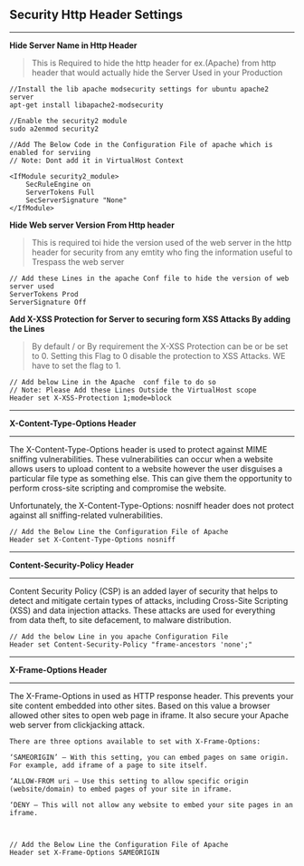 
## Security Http Header Settings ##
---

**Hide Server Name in Http Header**
> This is Required to hide the http header for ex.(Apache) from http header that would actually hide the Server Used in your Production

    //Install the lib apache modsecurity settings for ubuntu apache2 server
    apt-get install libapache2-modsecurity

    //Enable the security2 module
    sudo a2enmod security2

    //Add The Below Code in the Configuration File of apache which is enabled for serviing
    // Note: Dont add it in VirtualHost Context
    
    <IfModule security2_module>
        SecRuleEngine on
        ServerTokens Full
        SecServerSignature "None"
    </IfModule>


**Hide Web server Version From Http header**
> This is required toi hide the version used of the web server in the http header for security from any emtity who fing the information useful to Trespass the web server

    // Add these Lines in the apache Conf file to hide the version of web server used
    ServerTokens Prod
    ServerSignature Off


**Add X-XSS Protection for Server to securing form XSS Attacks By adding the Lines**
> By default / or By requirement the X-XSS Protection can be or be set to 0. Setting this Flag to 0 disable the protection to XSS Attacks. WE have to set the flag to 1.


    // Add below Line in the Apache  conf file to do so
    // Note: Please Add these Lines Outside the VirtualHost scope
    Header set X-XSS-Protection 1;mode=block

---
**X-Content-Type-Options Header**

---

The X-Content-Type-Options header is used to protect against MIME sniffing vulnerabilities. These vulnerabilities can occur when a website allows users to upload content to a website however the user disguises a particular file type as something else. This can give them the opportunity to perform cross-site scripting and compromise the website.

Unfortunately, the X-Content-Type-Options: nosniff header does not protect against all sniffing-related vulnerabilities. 

    // Add the Below Line the Configuration File of Apache
    Header set X-Content-Type-Options nosniff

---
**Content-Security-Policy Header**

---
Content Security Policy (CSP) is an added layer of security that helps to detect and mitigate certain types of attacks, including Cross-Site Scripting (XSS) and data injection attacks. These attacks are used for everything from data theft, to site defacement, to malware distribution. 

    // Add the below Line in you apache Configuration File
    Header set Content-Security-Policy "frame-ancestors 'none';"

---
**X-Frame-Options Header**

---
The X-Frame-Options in used as HTTP response header. This prevents your site content embedded into other sites. Based on this value a browser allowed other sites to open web page in iframe. It also secure your Apache web server from clickjacking attack.

    There are three options available to set with X-Frame-Options:

    ‘SAMEORIGIN’ – With this setting, you can embed pages on same origin. For example, add iframe of a page to site itself.

    ‘ALLOW-FROM uri – Use this setting to allow specific origin (website/domain) to embed pages of your site in iframe.

    ‘DENY – This will not allow any website to embed your site pages in an iframe. 

    

    // Add the Below Line the Configuration File of Apache
    Header set X-Frame-Options SAMEORIGIN